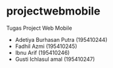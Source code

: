 # projectwebmobile
Tugas Project Web Mobile

* Adetiya Burhasan Putra (195410244)
* Fadhil Azmi (195410245)
* Ibnu Arif (195410246)
* Gusti Ichlasul amal (195410247)
